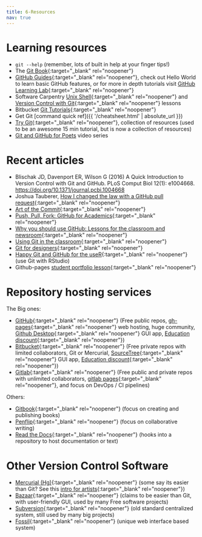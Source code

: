 ```yaml
---
title: 6-Resources
nav: true
---
```


# Learning resources

- `git --help` (remember, lots of built in help at your finger tips!)
- The [Git Book](https://git-scm.com/book/en/v2){:target="_blank" rel="noopener"}
- [GitHub Guides](https://guides.github.com/){:target="_blank" rel="noopener"}, check out Hello World to learn basic GitHub features, or for more in depth tutorials visit [GitHub Learning Lab](https://lab.github.com/){:target="_blank" rel="noopener"}
- Software Carpentry [Unix Shell](http://swcarpentry.github.io/shell-novice/01-intro/){:target="_blank" rel="noopener"} and [Version Control with Git](http://swcarpentry.github.io/git-novice/){:target="_blank" rel="noopener"} lessons
- Bitbucket [Git Tutorials](https://www.atlassian.com/git/tutorials){:target="_blank" rel="noopener"}
- Get Git [command quick ref]({{ '/cheatsheet.html' | absolute_url }})
- [Try Git](https://try.github.io/){:target="_blank" rel="noopener"}, collection of resources (used to be an awesome 15 min tutorial, but is now a collection of resources)
- [Git and GitHub for Poets](https://youtu.be/BCQHnlnPusY) video series

# Recent articles

- Blischak JD, Davenport ER, Wilson G (2016) A Quick Introduction to Version Control with Git and GitHub. PLoS Comput Biol 12(1): e1004668. <https://doi.org/10.1371/journal.pcbi.1004668>
- Joshua Tauberer, [How I changed the law with a GitHub pull request](https://arstechnica.com/tech-policy/2018/11/how-i-changed-the-law-with-a-github-pull-request/){:target="_blank" rel="noopener"}
- [Art of the Commit](http://alistapart.com/article/the-art-of-the-commit){:target="_blank" rel="noopener"}
- [Push, Pull, Fork: GitHub for Academics](http://www.digitalpedagogylab.com/hybridped/push-pull-fork-github-for-academics/){:target="_blank" rel="noopener"}
- [Why you should use GitHub: Lessons for the classroom and newsroom](http://www.storybench.org/use-github-lessons-classroom-newsroom/){:target="_blank" rel="noopener"}
- [Using Git in the classroom](https://opensource.com/education/16/1/git-education-classroom){:target="_blank" rel="noopener"}
- [Git for designers](https://medium.com/@dfosco/git-for-designers-856c434716e#.831v9cwbg){:target="_blank" rel="noopener"}
- [Happy Git and GitHub for the useR](http://happygitwithr.com/){:target="_blank" rel="noopener"} (use Git with RStudio)
- Github-pages [student portfolio lesson](https://dannguyen.github.io/github-for-portfolios/){:target="_blank" rel="noopener"}

# Repository hosting services

The Big ones:

- [GitHub](https://github.com/){:target="_blank" rel="noopener"} (Free public repos, [gh-pages](https://pages.github.com/){:target="_blank" rel="noopener"} web hosting, huge community, [Github Desktop](https://desktop.github.com/){:target="_blank" rel="noopener"} GUI app, [Education discount](https://education.github.com/){:target="_blank" rel="noopener"})
- [Bitbucket](https://bitbucket.org/){:target="_blank" rel="noopener"} (Free private repos with limited collaborators, Git or Mercurial, [SourceTree](https://www.atlassian.com/software/sourcetree){:target="_blank" rel="noopener"} GUI app, [Education discount](https://bitbucket.org/product/education){:target="_blank" rel="noopener"})
- [Gitlab](https://about.gitlab.com/gitlab-com/){:target="_blank" rel="noopener"} (Free public and private repos with unlimited collaborators, [gitlab pages](https://pages.gitlab.io/){:target="_blank" rel="noopener"}, and focus on DevOps / CI pipelines)

Others:

- [Gitbook](https://www.gitbook.com/){:target="_blank" rel="noopener"} (focus on creating and publishing books)
- [Penflip](https://www.penflip.com/){:target="_blank" rel="noopener"} (focus on collaborative writing)
- [Read the Docs](https://readthedocs.org/){:target="_blank" rel="noopener"} (hooks into a repository to host documentation or text)

# Other Version Control Software

- [Mercurial (Hg)](https://www.mercurial-scm.org/){:target="_blank" rel="noopener"} (some say its easier than Git? See this [intro for artists](https://opensource.com/life/16/2/version-control-isnt-just-programmers){:target="_blank" rel="noopener"})
- [Bazaar](http://bazaar.canonical.com/en/){:target="_blank" rel="noopener"} (claims to be easier than Git, with user-friendly GUI, used by many Free software projects)
- [Subversion](https://subversion.apache.org/){:target="_blank" rel="noopener"} (old standard centralized system, still used by many big projects)
- [Fossil](http://www.fossil-scm.org/){:target="_blank" rel="noopener"} (unique web interface based system)
